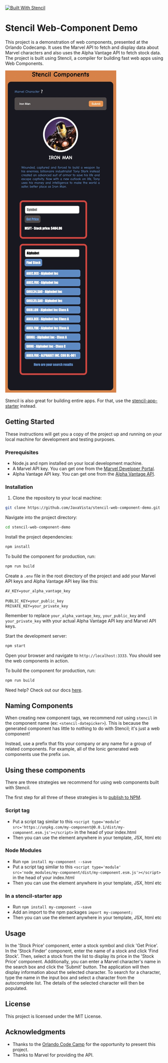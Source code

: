 [![Built With Stencil](https://img.shields.io/badge/-Built%20With%20Stencil-16161d.svg?logo=data%3Aimage%2Fsvg%2Bxml%3Bbase64%2CPD94bWwgdmVyc2lvbj0iMS4wIiBlbmNvZGluZz0idXRmLTgiPz4KPCEtLSBHZW5lcmF0b3I6IEFkb2JlIElsbHVzdHJhdG9yIDE5LjIuMSwgU1ZHIEV4cG9ydCBQbHVnLUluIC4gU1ZHIFZlcnNpb246IDYuMDAgQnVpbGQgMCkgIC0tPgo8c3ZnIHZlcnNpb249IjEuMSIgaWQ9IkxheWVyXzEiIHhtbG5zPSJodHRwOi8vd3d3LnczLm9yZy8yMDAwL3N2ZyIgeG1sbnM6eGxpbms9Imh0dHA6Ly93d3cudzMub3JnLzE5OTkveGxpbmsiIHg9IjBweCIgeT0iMHB4IgoJIHZpZXdCb3g9IjAgMCA1MTIgNTEyIiBzdHlsZT0iZW5hYmxlLWJhY2tncm91bmQ6bmV3IDAgMCA1MTIgNTEyOyIgeG1sOnNwYWNlPSJwcmVzZXJ2ZSI%2BCjxzdHlsZSB0eXBlPSJ0ZXh0L2NzcyI%2BCgkuc3Qwe2ZpbGw6I0ZGRkZGRjt9Cjwvc3R5bGU%2BCjxwYXRoIGNsYXNzPSJzdDAiIGQ9Ik00MjQuNywzNzMuOWMwLDM3LjYtNTUuMSw2OC42LTkyLjcsNjguNkgxODAuNGMtMzcuOSwwLTkyLjctMzAuNy05Mi43LTY4LjZ2LTMuNmgzMzYuOVYzNzMuOXoiLz4KPHBhdGggY2xhc3M9InN0MCIgZD0iTTQyNC43LDI5Mi4xSDE4MC40Yy0zNy42LDAtOTIuNy0zMS05Mi43LTY4LjZ2LTMuNkgzMzJjMzcuNiwwLDkyLjcsMzEsOTIuNyw2OC42VjI5Mi4xeiIvPgo8cGF0aCBjbGFzcz0ic3QwIiBkPSJNNDI0LjcsMTQxLjdIODcuN3YtMy42YzAtMzcuNiw1NC44LTY4LjYsOTIuNy02OC42SDMzMmMzNy45LDAsOTIuNywzMC43LDkyLjcsNjguNlYxNDEuN3oiLz4KPC9zdmc%2BCg%3D%3D&colorA=16161d&style=flat-square)](https://stenciljs.com)

# Stencil Web-Component Demo

This project is a demonstration of web components, presented at the Orlando Codecamp. It uses the Marvel API to fetch and display data about Marvel characters and also uses the Alpha Vantage API to fetch stock data. The project is built using Stencil, a compiler for building fast web apps using Web Components.

![Web Components](/stencil-web-components-demo.jpg)

Stencil is also great for building entire apps. For that, use the [stencil-app-starter](https://github.com/stencil-community/stencil-app-starter) instead.

## Getting Started

These instructions will get you a copy of the project up and running on your local machine for development and testing purposes.

### Prerequisites

- Node.js and npm installed on your local development machine.
- A Marvel API key. You can get one from the [Marvel Developer Portal](https://developer.marvel.com/).
- Alpha Vantage API key. You can get one from the [Alpha Vantage API](https://www.alphavantage.co/).

### Installation

1. Clone the repository to your local machine:

```sh
git clone https://github.com/JavaVista/stencil-web-component-demo.git
```

Navigate into the project directory:

```bash
cd stencil-web-component-demo
```

Install the project dependencies:

```bash
npm install
```

To build the component for production, run:

```bash
npm run build
```

Create a `.env` file in the root directory of the project and add your Marvel API keys and Alpha Vantage API key like this:

```env
AV_KEY=your_alpha_vantage_key

PUBLIC_KEY=your_public_key
PRIVATE_KEY=your_private_key
```
Remember to replace `your_alpha_vantage_key`, `your_public_key` and `your_private_key` with your actual Alpha Vantage API key and Marvel API keys.

Start the development server:

```bash
npm start
```

Open your browser and navigate to `http://localhost:3333`. You should see the web components in action.

To build the component for production, run:

```bash
npm run build
```

Need help? Check out our docs [here](https://stenciljs.com/docs/my-first-component).

## Naming Components

When creating new component tags, we recommend _not_ using `stencil` in the component name (ex: `<stencil-datepicker>`). This is because the generated component has little to nothing to do with Stencil; it's just a web component!

Instead, use a prefix that fits your company or any name for a group of related components. For example, all of the Ionic generated web components use the prefix `ion`.

## Using these components

There are three strategies we recommend for using web components built with Stencil.

The first step for all three of these strategies is to [publish to NPM](https://docs.npmjs.com/getting-started/publishing-npm-packages).

### Script tag

- Put a script tag similar to this `<script type='module' src='https://unpkg.com/my-component@0.0.1/dist/my-component.esm.js'></script>` in the head of your index.html
- Then you can use the element anywhere in your template, JSX, html etc

### Node Modules

- Run `npm install my-component --save`
- Put a script tag similar to this `<script type='module' src='node_modules/my-component/dist/my-component.esm.js'></script>` in the head of your index.html
- Then you can use the element anywhere in your template, JSX, html etc

### In a stencil-starter app

- Run `npm install my-component --save`
- Add an import to the npm packages `import my-component;`
- Then you can use the element anywhere in your template, JSX, html etc

## Usage

In the 'Stock Price' component, enter a stock symbol and click 'Get Price'. In the 'Stock Finder' component, enter the name of a stock and click 'Find Stock'. Then, select a stock from the list to display its price in the 'Stock Price' component. Additionally, you can enter a Marvel character's name in the search box and click the 'Submit' button. The application will then display information about the selected character. To search for a character, type the name in the input box and select a character from the autocomplete list. The details of the selected character will then be populated.

## License

This project is licensed under the MIT License.

## Acknowledgments

- Thanks to the [Orlando Code Camp](https://orlandocodecamp.com/) for the opportunity to present this project.
- Thanks to Marvel for providing the API.
